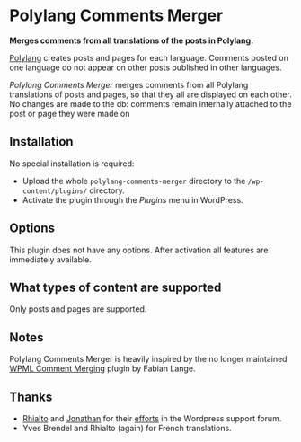 # Polylang Comments Merger
**Merges comments from all translations of the posts in Polylang.**

[Polylang](https://wordpress.org/plugins/polylang/) creates posts and pages for each language. Comments posted on one language do not appear on other posts published in other languages.

*Polylang Comments Merger* merges comments from all Polylang translations of posts and pages, so that they all are displayed on each other. No changes are made to the db: comments remain internally attached to the post or page they were made on

## Installation
No special installation is required:
 - Upload the whole `polylang-comments-merger` directory to the `/wp-content/plugins/` directory.
 - Activate the plugin through the _Plugins_ menu in WordPress.

## Options ##
This plugin does not have any options. After activation all features are immediately available.

## What types of content are supported
Only posts and pages are supported.

## Notes
Polylang Comments Merger is heavily inspired by the no longer maintained [WPML Comment Merging](http://wordpress.org/extend/plugins/wpml-comment-merging/) plugin by Fabian Lange.

## Thanks
 - [Rhialto](http://rhialto.com) and [Jonathan](https://wordpress.org/support/users/jonathanmoorebcsorg/) for their [efforts](https://wordpress.org/support/topic/show-all-comments-for-all-languages/) in the Wordpress support forum.
 - Yves Brendel and Rhialto (again) for French translations.
